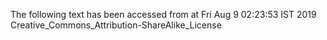 The following text has been accessed from at Fri Aug 9 02:23:53 IST 2019
Creative_Commons_Attribution-ShareAlike_License
